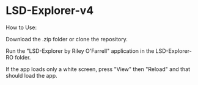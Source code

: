 # LSD-Explorer-v4

How to Use:

Download the .zip folder or clone the repository.

Run the "LSD-Explorer by Riley O'Farrell" application in the LSD-Explorer-RO folder.

If the app loads only a white screen, press "View" then "Reload" and that should load the app.
